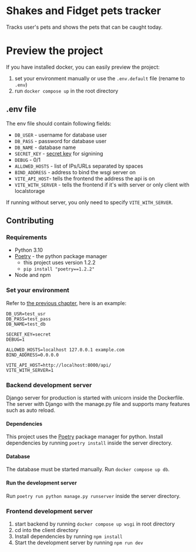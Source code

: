 # Shakes and Fidget pets tracker
Tracks user's pets and shows the pets that can be caught today.

# Preview the project
If you have installed docker, you can easily preview the project:
 1. set your environment manually or use the `.env.default` file (rename to `.env`)
 2. run `docker compose up` in the root directory

## .env file
The env file should contain following fields:
 - `DB_USER` - username for database user
 - `DB_PASS` - password for database user
 - `DB_NAME` - database name
 - `SECRET_KEY` - [secret key](https://docs.djangoproject.com/en/4.1/ref/settings/#std-setting-SECRET_KEY) for signining
 - `DEBUG` - 0/1
 - `ALLOWED_HOSTS` - list of IPs/URLs separated by spaces
 - `BIND_ADDRESS` - address to bind the wsgi server on
 - `VITE_API_HOST`- tells the frontend the address the api is on
 - `VITE_WITH_SERVER` - tells the frontend if it's with server or only client with localstorage

 If running without server, you only need to specify `VITE_WITH_SERVER`.

## Contributing
### Requirements
 - Python 3.10
 - [Poetry](https://python-poetry.org/docs/#installation) - the python package manager
   - this project uses version 1.2.2
   - `pip install "poetry==1.2.2"`
 - Node and npm

### Set your environment
Refer to [the previous chapter](#env-file), here is an example:
```
DB_USR=test_usr
DB_PASS=test_pass
DB_NAME=test_db

SECRET_KEY=secret
DEBUG=1

ALLOWED_HOSTS=localhost 127.0.0.1 example.com
BIND_ADDRESS=0.0.0.0

VITE_API_HOST=http://localhost:8000/api/
VITE_WITH_SERVER=1
```

### Backend development server
Django server for production is started with unicorn inside the Dockerfile.
The server with Django with the manage.py file and supports many features
such as auto reload.

#### Dependencies
This project uses the [Poetry](https://python-poetry.org/docs/#installation)
package manager for python. Install dependencies by running `poetry install`
inside the server directory.

#### Database
The database must be started manually. Run `docker compose up db`.

#### Run the development server
Run `poetry run python manage.py runserver` inside the server directory.

### Frontend development server
 1. start backend by running `docker compose up wsgi` in root directory
 2. cd into the client directory
 3. Install dependencies by running `npm install`
 4. Start the development server by running `npm run dev`
